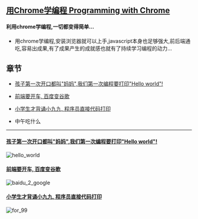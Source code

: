 ## [用Chrome学编程 Programming with Chrome](https://zhaoolee.com/ProgrammingWithChrome/)


#### 利用chrome学编程,一切都变得简单...
- 用chrome学编程,安装浏览器就可以上手,javascript本身也足够强大,前后端通吃,容易出成果,有了成果产生的成就感也就有了持续学习编程的动力...

## 章节

- [孩子第一次开口都叫"妈妈",我们第一次编程要打印"Hello world"!](https://zhaoolee.com/ProgrammingWithChrome/hello_world/)

- [前端要开车, 百度变谷歌](https://zhaoolee.com/ProgrammingWithChrome/baidu_2_google/)


- [小学生才背诵小九九, 程序员直接代码打印](https://zhaoolee.com/ProgrammingWithChrome/for_99/)


- 中午吃什么




---


#### [孩子第一次开口都叫"妈妈",我们第一次编程要打印"Hello world"!](https://zhaoolee.com/ProgrammingWithChrome/hello_world/)


![hello_world](https://user-images.githubusercontent.com/15868458/62908178-40745800-bda9-11e9-9140-4382855eadab.gif)

#### [前端要开车, 百度变谷歌](https://zhaoolee.com/ProgrammingWithChrome/baidu_2_google/)

![baidu_2_google](https://user-images.githubusercontent.com/15868458/62856847-8e954700-bd28-11e9-8797-76e014ce06d3.gif)



#### [小学生才背诵小九九, 程序员直接代码打印](https://zhaoolee.com/ProgrammingWithChrome/for_99/)


![for_99](https://user-images.githubusercontent.com/15868458/62908815-7e26b000-bdac-11e9-86ec-97251deb2ae0.gif)





